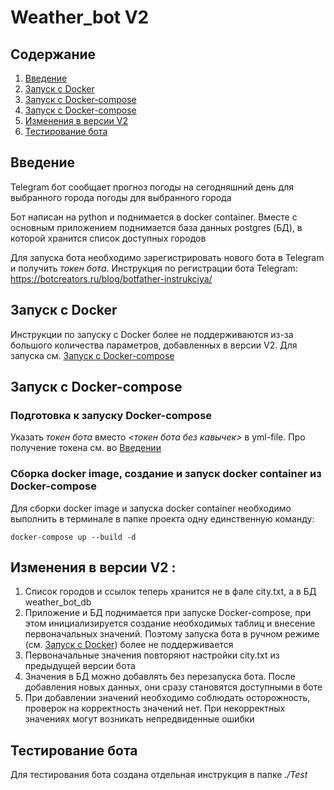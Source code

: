 # Weather_bot V2

## Содержание
1. [Введение](#Introduction)
2. [Запуск с Docker](#Docker)
3. [Запуск с Docker-compose](#Docker-compose)
4. [Запуск с Docker-compose](#Docker-compose)
5. [Изменения в версии V2](#Changes_V2)
6. [Тестирование бота](#Testing)

## Введение <a name="Introduction"></a>
Telegram бот сообщает прогноз погоды на сегодняшний день для выбранного города погоды для выбранного города

Бот написан на python и поднимается в docker container. Вместе с основным приложением поднимается база данных postgres (БД), в которой хранится список доступных городов

Для запуска бота необходимо зарегистрировать нового бота в Telegram и получить *токен бота*. Инструкция по регистрации бота Telegram: https://botcreators.ru/blog/botfather-instrukciya/

## Запуск с Docker <a name="Docker"></a>

Инструкции по запуску с Docker более не поддерживаются из-за большого количества параметров, добавленных в версии V2.
Для запуска см. [Запуск с Docker-compose](#Docker-compose)

## Запуск с Docker-compose <a name="Docker-compose"></a>

### Подготовка к запуску Docker-compose
Указать *токен бота* вместо *<токен бота без кавычек>* в yml-file. Про получение токена см. во [Введении](#Introduction)

### Сборка docker image, создание и запуск docker container из Docker-compose
Для сборки docker image и запуска docker container необходимо выполнить в терминале в папке проекта одну единственную команду:

`docker-compose up --build -d`

## Изменения в версии V2 <a name="Changes_V2"></a>:
1. Список городов и ссылок теперь хранится не в фале city.txt, а в БД weather_bot_db
2. Приложение и БД поднимается при запуске Docker-compose, при этом инициализируется создание необходимых таблиц и внесение первоначальных значений. Поэтому запуска бота в ручном режиме (см. [Запуск с Docker](#Docker)) более не поддерживается
3. Первоначальные значения повторяют настройки city.txt из предыдущей версии бота
4. Значения в БД можно добавлять без перезапуска бота. После добавления новых данных, они сразу становятся доступными в боте
5. При добавлении значений необходимо соблюдать осторожность, проверок на корректность значений нет. При некорректных значениях могут возникать непредвиденные ошибки

## Тестирование бота <a name="Testing"></a>
Для тестирования бота создана отдельная инструкция в папке *./Test*
